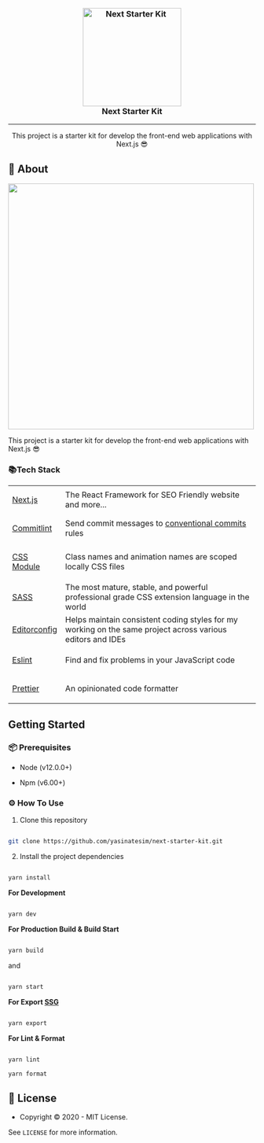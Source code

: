 
  
  
<h3 align="center">
  <br>
  <a href="https://github.com/yasinatesim/next-starter-kit"><img src="https://yasinates.com/tech/next.svg" alt="Next Starter Kit" width="200"></a>
  <br>
  Next Starter Kit
  <br>
</h3>

<hr>

<p  align="center">This project is a starter kit for develop the front-end web applications with Next.js 😎</p>

   

## 📖 About
  
  <img width="500" src="https://yasinates.com/next-starter-kit.png">

This project is a starter kit for develop the front-end web applications with Next.js 😎

### 📚Tech Stack

  

<table>

<tr>

<td>

<a  href="https://nextjs.org/">Next.js</a>

</td>

<td>The React Framework for SEO Friendly website and more...</td>

</tr>

<tr>

<td>

<a  href="https://github.com/conventional-changelog/commitlint">Commitlint</a>

</td>

<td>Send commit messages to <a  href="https://www.conventionalcommits.org/en/v1.0.0/">conventional commits</a> rules</td>

</tr>

<tr>

<td>

<a  href="https://github.com/css-modules/css-modules">CSS Module</a>

</td>

<td>Class names and animation names are scoped locally CSS files</td>

</tr>

<tr>

<td>

<a  href="https://sass-lang.com/](https://sass-lang.com/">SASS</a>

</td>

<td>The most mature, stable, and powerful professional grade CSS extension language in the world</td>

</tr>

<tr>

<td>

<a  href="https://editorconfig.org/">Editorconfig</a>

</td>

<td>Helps maintain consistent coding styles for my working on the same project across various editors and IDEs</td>

</tr>

<tr>

<td>

<a  href="https://eslint.org/">Eslint</a>

</td>

<td>Find and fix problems in your JavaScript code</td>

</tr>

<tr>

<td>

<a  href="https://eslint.org/">Prettier</a>

</td>

<td>An opinionated code formatter</td>

</tr>

</table>

  
  

## Getting Started

  

### 📦 Prerequisites

  

- Node (v12.0.0+)

- Npm (v6.00+)

  

### ⚙️ How To Use

  

1. Clone this repository

  

```bash

git clone https://github.com/yasinatesim/next-starter-kit.git

```


2. Install the project dependencies

```bash

yarn install

```

**For Development**

```bash

yarn dev

```

  

**For Production Build & Build Start**

```bash

yarn build

```

  

and

  

```bash

yarn start

```

  

**For Export [SSG](https://www.staticgen.com/)**

```bash

yarn export

```

  

**For Lint & Format**

```bash

yarn lint

yarn format

```

  

## 🔑 License

* Copyright © 2020 - MIT License.

See `LICENSE` for more information.
